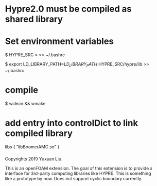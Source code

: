 # Hypre2.0 must be compiled as shared library

# Set environment variables
$ HYPRE_SRC = <Hypre-root-path> >> ~/.bashrc
	
$ export LD_LIBRARY_PATH=$LD_LIBRARY_PATH:$HYPRE_SRC/hypre/lib >> ~/.bashrc

# compile
$ wclean && wmake

# add entry into controlDict to link compiled library
libs
{
	"libBoomerAMG.so"
}

###
Copyrights 2019 Yuxuan Liu.

This is an openFOAM extension.
The goal of this extension is to provide a interface for 3rd-party computing libraries 
like HYPRE.
This is something like a prototype by now.
Does not support cyclic boundary currently.

